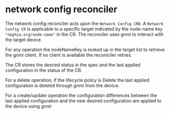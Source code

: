 # network config reconciler

The network config reconciler acts upon the `Network Config CRD`. A `Network Config CR` is applicable to a specific target indicated by the node-name key `"nephio.org/node-name"` in the CR. The reconciler uses gnmi to interact with the target device.

For any operation the nodeNameKey is looked up in the target list to retrieve the gnmi client. If no client is available the reconiciler retries.

The CR stores the desried status in the spec and the last applied configuration in the status of the CR.

For a delete operation, if the lifecycle policy is Delete the last applied configuration is deleted through gnmi from the device.

For a create/update operation the configuration differences between the last applied configuration and the new desired configuration are applied to the device using gnmi